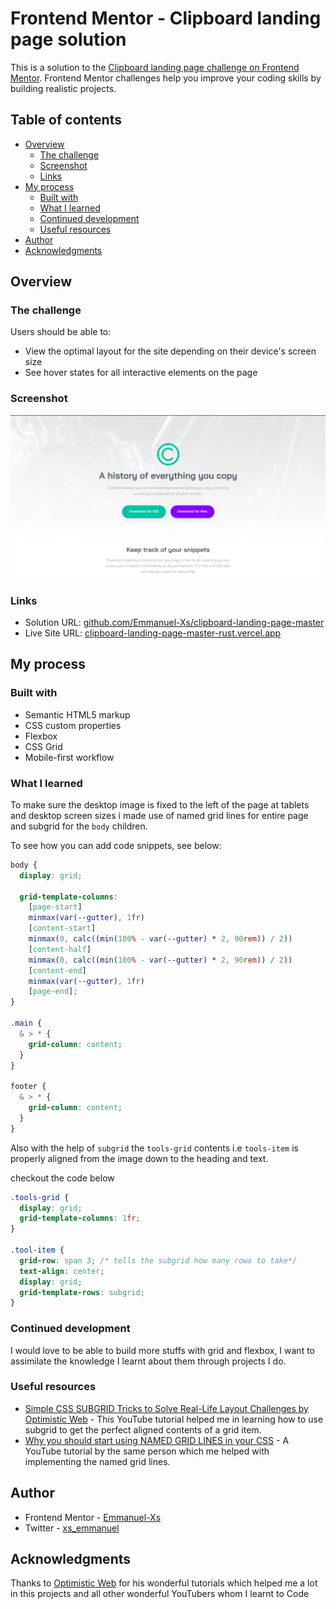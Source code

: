 # Frontend Mentor - Clipboard landing page solution

This is a solution to the [Clipboard landing page challenge on Frontend Mentor](https://www.frontendmentor.io/challenges/clipboard-landing-page-5cc9bccd6c4c91111378ecb9). Frontend Mentor challenges help you improve your coding skills by building realistic projects.

## Table of contents

- [Overview](#overview)
  - [The challenge](#the-challenge)
  - [Screenshot](#screenshot)
  - [Links](#links)
- [My process](#my-process)
  - [Built with](#built-with)
  - [What I learned](#what-i-learned)
  - [Continued development](#continued-development)
  - [Useful resources](#useful-resources)
- [Author](#author)
- [Acknowledgments](#acknowledgments)

## Overview

### The challenge

Users should be able to:

- View the optimal layout for the site depending on their device's screen size
- See hover states for all interactive elements on the page

### Screenshot

![screenshot of hero section](./screenshot.png)

### Links

- Solution URL: [github.com/Emmanuel-Xs/clipboard-landing-page-master](https://github.com/Emmanuel-Xs/clipboard-landing-page-master)
- Live Site URL: [clipboard-landing-page-master-rust.vercel.app](https://clipboard-landing-page-master-rust.vercel.app/)

## My process

### Built with

- Semantic HTML5 markup
- CSS custom properties
- Flexbox
- CSS Grid
- Mobile-first workflow

### What I learned

To make sure the desktop image is fixed to the left of the page at tablets and desktop screen sizes i made use of named grid lines for entire page and subgrid for the `body` children.

To see how you can add code snippets, see below:

```css
body {
  display: grid;

  grid-template-columns:
    [page-start]
    minmax(var(--gutter), 1fr)
    [content-start]
    minmax(0, calc((min(100% - var(--gutter) * 2, 90rem)) / 2))
    [content-half]
    minmax(0, calc((min(100% - var(--gutter) * 2, 90rem)) / 2))
    [content-end]
    minmax(var(--gutter), 1fr)
    [page-end];
}

.main {
  & > * {
    grid-column: content;
  }
}

footer {
  & > * {
    grid-column: content;
  }
}
```

Also with the help of `subgrid` the `tools-grid` contents i.e `tools-item` is properly aligned from the image down to the heading and text.

checkout the code below

```css
.tools-grid {
  display: grid;
  grid-template-columns: 1fr;
}

.tool-item {
  grid-row: span 3; /* tells the subgrid how many rows to take*/
  text-align: center;
  display: grid;
  grid-template-rows: subgrid;
}
```

### Continued development

I would love to be able to build more stuffs with grid and flexbox, I want to assimilate the knowledge I learnt about them through projects I do.

### Useful resources

- [Simple CSS SUBGRID Tricks to Solve Real-Life Layout Challenges by Optimistic Web](https://youtu.be/hkdc_qBgXDc?si=B83kZztp4p6AMuCr) - This YouTube tutorial helped me in learning how to use subgrid to get the perfect aligned contents of a grid item.
- [Why you should start using NAMED GRID LINES in your CSS](https://youtu.be/zW9AQiCTg14?si=WIcxfTnb4grCn8DL) - A YouTube tutorial by the same person which me helped with implementing the named grid lines.

## Author

- Frontend Mentor - [Emmanuel-Xs](https://www.frontendmentor.io/profile/Emmanuel-Xs)
- Twitter - [xs_emmanuel](https://x.com/xs_emmanuel)

## Acknowledgments

Thanks to [Optimistic Web](https://www.youtube.com/@OptimisticWeb) for his wonderful tutorials which helped me a lot in this projects and all other wonderful YouTubers whom I learnt to Code
